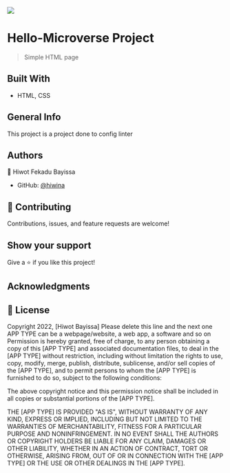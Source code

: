 ![](https://img.shields.io/badge/Microverse-blueviolet)

# Hello-Microverse Project 

> Simple HTML page

## Built With

- HTML, CSS

## General Info

This project is a project done to config linter 

## Authors

👤 Hiwot Fekadu Bayissa

- GitHub: [@hiwina](https://github.com/hiwina)

## 🤝 Contributing

Contributions, issues, and feature requests are welcome!

## Show your support

Give a ⭐️ if you like this project!

## Acknowledgments

## 📝 License

Copyright 2022, [Hiwot Bayissa]
Please delete this line and the next one
APP TYPE can be a webpage/website, a web app, a software and so on
Permission is hereby granted, free of charge, to any person obtaining a copy of this [APP TYPE] and associated documentation files, to deal in the [APP TYPE] without restriction, including without limitation the rights to use, copy, modify, merge, publish, distribute, sublicense, and/or sell copies of the [APP TYPE], and to permit persons to whom the [APP TYPE] is furnished to do so, subject to the following conditions:

The above copyright notice and this permission notice shall be included in all copies or substantial portions of the [APP TYPE].

THE [APP TYPE] IS PROVIDED "AS IS", WITHOUT WARRANTY OF ANY KIND, EXPRESS OR IMPLIED, INCLUDING BUT NOT LIMITED TO THE WARRANTIES OF MERCHANTABILITY, FITNESS FOR A PARTICULAR PURPOSE AND NONINFRINGEMENT. IN NO EVENT SHALL THE AUTHORS OR COPYRIGHT HOLDERS BE LIABLE FOR ANY CLAIM, DAMAGES OR OTHER LIABILITY, WHETHER IN AN ACTION OF CONTRACT, TORT OR OTHERWISE, ARISING FROM, OUT OF OR IN CONNECTION WITH THE [APP TYPE] OR THE USE OR OTHER DEALINGS IN THE [APP TYPE].